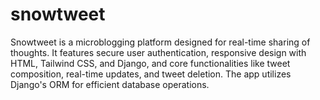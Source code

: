 # snowtweet
Snowtweet is a microblogging platform designed for real-time sharing of thoughts. It features secure user authentication, responsive design with HTML, Tailwind CSS, and Django, and core functionalities like tweet composition, real-time updates, and tweet deletion. The app utilizes Django's ORM for efficient database operations.
